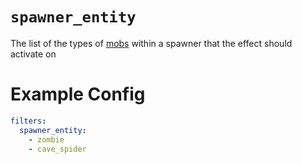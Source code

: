 # `spawner_entity`

The list of the types of [mobs](https://plugins.auxilor.io/all-plugins/the-entity-lookup-system) within a spawner that the effect should activate on

# Example Config
```yaml
filters:
  spawner_entity: 
    - zombie
    - cave_spider
```
